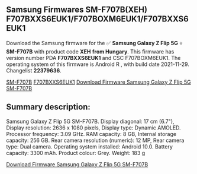 <h2>Samsung Firmwares SM-F707B(XEH) F707BXXS6EUK1/F707BOXM6EUK1/F707BXXS6EUK1</h2>
Download the Samsung firmware for the ✅ <strong>Samsung Galaxy Z Flip 5G </strong> ⭐ <strong>SM-F707B</strong> with product code <strong>XEH</strong> <strong> from Hungary</strong>. This firmware has version number PDA <strong>F707BXXS6EUK1</strong> and CSC F707BOXM6EUK1. The operating system of this firmware is Android R , with build date 2021-11-29. Changelist <strong>22379636</strong>.


[SM-F707B](https://samfirm.shop/samsung/model/SM-F707B)
[F707BXXS6EUK1](https://samfirm.shop/samsung/pda/F707BXXS6EUK1)
[Download Firmware Samsung Galaxy Z Flip 5G SM-F707B](https://samfirm.shop/samsung/firmware/478477)
<h2>Summary description:</h2>
<p>Samsung Galaxy Z Flip 5G SM-F707B. Display diagonal: 17 cm (6.7"), Display resolution: 2636 x 1080 pixels, Display type: Dynamic AMOLED. Processor frequency: 3.09 GHz. RAM capacity: 8 GB, Internal storage capacity: 256 GB. Rear camera resolution (numeric): 12 MP, Rear camera type: Dual camera. Operating system installed: Android 10.0. Battery capacity: 3300 mAh. Product colour: Grey. Weight: 183 g</p>


[Download Firmware Samsung Galaxy Z Flip 5G SM-F707B](https://samfirm.shop/samsung/firmware/478477)
